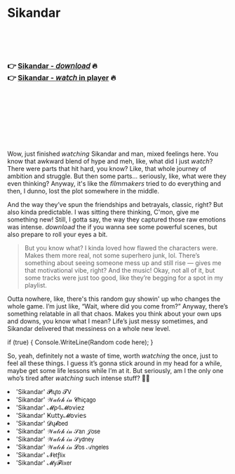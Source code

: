 <h1>Sikandar</h1>

<br><br><br>

<h3>👉 <a href="https://Ryans-nuageforti1970.github.io/ftvdjoleyb/">Sikandar - 𝘥𝘰𝘸𝘯𝘭𝘰𝘢𝘥</a> 🔥<br>
👉 <a href="https://Ryans-nuageforti1970.github.io/ftvdjoleyb/">Sikandar - 𝘸𝘢𝘵𝘤𝘩 in player</a> 🔥
</h3>



<br><br><br><br><br><br><br>


Wow, just finished 𝘸𝘢𝘵𝘤𝘩𝘪𝘯𝘨 Sikandar and man, mixed feelings here. You know that awkward blend of hype and meh, like, what did I just 𝘸𝘢𝘵𝘤𝘩? There were parts that hit hard, you know? Like, that whole journey of ambition and struggle. But then some parts... seriously, like, what were they even thinking? Anyway, it's like the 𝘧𝘪𝘭𝘮𝘮𝘢𝘬𝘦𝘳𝘴 tried to do everything and then, I dunno, lost the plot somewhere in the middle.

And the way they’ve spun the friendships and betrayals, classic, right? But also kinda predictable. I was sitting there thinking, C'mon, give me something new! Still, I gotta say, the way they captured those raw emotions was intense. 𝘥𝘰𝘸𝘯𝘭𝘰𝘢𝘥 the   if you wanna see some powerful scenes, but also prepare to roll your eyes a bit.

> But you know what? I kinda loved how flawed the characters were. Makes them more real, not some superhero junk, lol. There’s something about seeing someone mess up and still rise — gives me that motivational vibe, right? And the music! Okay, not all of it, but some tracks were just too good, like they’re begging for a spot in my playlist. 

Outta nowhere, like, there's this random guy showin' up who changes the whole game. I’m just like, “Wait, where did you come from?” Anyway, there’s something relatable in all that chaos. Makes you think about your own ups and downs, you know what I mean? Life’s just messy sometimes, and Sikandar delivered that messiness on a whole new level. 

if (true) { Console.WriteLine(Random code here); }

So, yeah, definitely not a waste of time, worth 𝘸𝘢𝘵𝘤𝘩𝘪𝘯𝘨 the   once, just to feel all these things. I guess it’s gonna stick around in my head for a while, maybe get some life lessons while I’m at it. But seriously, am I the only one who’s tired after 𝘸𝘢𝘵𝘤𝘩𝘪𝘯𝘨 such intense stuff? 🤦‍♂️

<li>'Sikandar' 𝓟𝗅ų𝗍𝗈 𝓣𝖵</li>
<li>'Sikandar' 𝒲𝒶𝓉𝒸𝒽 𝒾𝓃 𝓒𝗁𝗂ç𝖺𝗀𝗈</li>
<li>'Sikandar' 𝓜ρ𝟜𝓜𝗈ν𝗂𝖾𝗓</li>
<li>'Sikandar' Ҝ𝗎𝗍𝗍𝗒𝓜𝗈ν𝗂𝖾𝗌</li>
<li>'Sikandar' 𝓓ų𝓫𝖻𝖾𝖽</li>
<li>'Sikandar' 𝒲𝒶𝓉𝒸𝒽 𝒾𝓃 𝒮𝖺𝗇 𝒥𝗈𝗌𝖾</li>
<li>'Sikandar' 𝒲𝒶𝓉𝒸𝒽 𝒾𝓃 𝒮𝗒𝖽𝗇𝖾𝗒</li>
<li>'Sikandar' 𝒲𝒶𝓉𝒸𝒽 𝒾𝓃 𝓛𝗈𝗌 𝒜𝗇𝗀𝖾𝗅𝖾𝗌</li>
<li>'Sikandar' 𝓝𝖾𝗍ƒ𝗅𝗂𝗑</li>
<li>'Sikandar' 𝓜𝗒𝓕𝗅𝗂𝗑𝖾𝗋</li>
